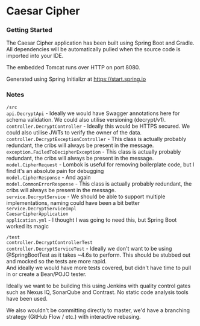 # Caesar Cipher

### Getting Started

The Caesar Cipher application has been built using Spring Boot and Gradle. All dependencies will be automatically pulled when the source code is imported into your IDE.  
  
The embedded Tomcat runs over HTTP on port 8080.  

Generated using Spring Initializr at https://start.spring.io

### Notes

`/src`  
`api.DecryptApi` - Ideally we would have Swagger annotations here for schema validation. We could also utilise versioning (decrypt/v1).   
`controller.DecryptController` - Ideally this would be HTTPS secured. We could also utilise JWTs to verify the owner of the data.   
`controller.DecryptExceptionController` - This class is actually probably redundant, the cribs will always be present in the message.  
`exception.FailedToDecipherException` - This class is actually probably redundant, the cribs will always be present in the message.  
`model.CipherRequest`  - Lombok is useful for removing boilerplate code, but I find it's an absolute pain for debugging  
`model.CipherResponse` - And again  
`model.CommonErrorResponse` - This class is actually probably redundant, the cribs will always be present in the message.  
`service.DecryptService` - We should be able to support multiple implementations, naming could have been a bit better  
`service.DecryptServiceImpl`  
`CaesarCipherApplication`  
`application.yml` - I thought I was going to need this, but Spring Boot worked its magic  
  
`/test`  
`controller.DecryptControllerTest`  
`controller.DecryptServiceTest` - Ideally we don't want to be using @SpringBootTest as it takes ~4.6s to perform. This should be stubbed out and mocked so the tests are more rapid.  
And ideally we would have more tests covered, but didn't have time to pull in or create a Bean/POJO tester.
  
Ideally we want to be building this using Jenkins with quality control gates such as Nexus IQ, SonarQube and Contrast. No static code analysis tools have been used.
  
We also wouldn't be committing directly to master, we'd have a branching strategy (GitHub Flow / etc.) with interactive rebasing.
